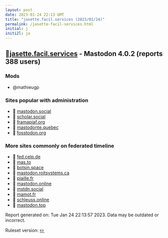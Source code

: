 ```yaml
---
layout: post
date: 2023-01-24 22:13 GMT
title: "jasette.facil.services (2023/01/24)"
permalink: /jasette-facil-services.html
initial: j
initi2l: ja
---
```


## 🐘[jasette.facil.services](https://jasette.facil.services) - Mastodon 4.0.2 (reports 388 users)

### Mods
 * @mathieugp

### Sites popular with administration

* 🐘 [mastodon.social](/mastodon-social.html)
* 🐘 [scholar.social](/scholar-social.html)
* 🐘 [framapiaf.org](/framapiaf-org.html)
* 🐘 [mastodonte.quebec](/mastodonte-quebec.html)
* 🐘 [fosstodon.org](/fosstodon-org.html)

### More sites commonly on federated timeline

* 🐘 [fed.celp.de](/fed-celp-de.html)
* 🐘 [mas.to](/mas-to.html)
* 🐘 [botsin.space](/botsin-space.html)
* 🐘 [mastodon.roitsystems.ca](/mastodon-roitsystems-ca.html)
* 🐘 [piaille.fr](/piaille-fr.html)
* 🐘 [mastodon.online](/mastodon-online.html)
* 🐘 [mstdn.social](/mstdn-social.html)
* 🐘 [mamot.fr](/mamot-fr.html)
* 🐘 [schleuss.online](/schleuss-online.html)
* 🐘 [mastodon.top](/mastodon-top.html)

Report generated on: Tue Jan 24 22:13:57 2023. Data may be outdated or incorrect.

Ruleset version: [✏️](/version-pencil)
